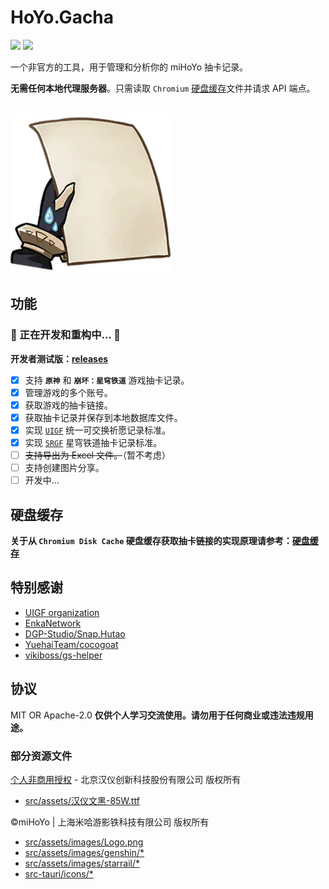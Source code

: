 # HoYo.Gacha

<p>
<a href="https://github.com/lgou2w/HoYo.Gacha/actions"><img src="https://img.shields.io/github/actions/workflow/status/lgou2w/HoYo.Gacha/build.yml?branch=main&logo=github&style=flat-square"/></a>
<a href="https://github.com/lgou2w/HoYo.Gacha/releases"><img src="https://img.shields.io/github/v/release/lgou2w/HoYo.Gacha?logo=github&style=flat-square&include_prereleases" /></a>
</p>

一个非官方的工具，用于管理和分析你的 miHoYo 抽卡记录。

**无需任何本地代理服务器**。只需读取 `Chromium` [硬盘缓存](DiskCache/README.md)文件并请求 API 端点。

<br />
<img src="src-tauri/icons/icon.png" style="width:256px;" />

## 功能

### 🚧 正在开发和重构中... 🚧

**开发者测试版：[releases](https://github.com/lgou2w/HoYo.Gacha/releases)**

- [x] 支持 **`原神`** 和 **`崩坏：星穹铁道`** 游戏抽卡记录。
- [x] 管理游戏的多个账号。
- [x] 获取游戏的抽卡链接。
- [x] 获取抽卡记录并保存到本地数据库文件。
- [x] 实现 [`UIGF`](https://uigf.org/zh/standards/UIGF.html) 统一可交换祈愿记录标准。
- [x] 实现 [`SRGF`](https://uigf.org/zh/standards/SRGF.html) 星穹铁道抽卡记录标准。
- [ ] ~~支持导出为 Excel 文件。~~（暂不考虑）
- [ ] 支持创建图片分享。
- [ ] 开发中...

## 硬盘缓存

**关于从 `Chromium Disk Cache` 硬盘缓存获取抽卡链接的实现原理请参考：[硬盘缓存](DiskCache/README.md)**

## 特别感谢

* [UIGF organization](https://uigf.org)
* [EnkaNetwork](https://github.com/EnkaNetwork)
* [DGP-Studio/Snap.Hutao](https://github.com/DGP-Studio/Snap.Hutao)
* [YuehaiTeam/cocogoat](https://github.com/YuehaiTeam/cocogoat)
* [vikiboss/gs-helper](https://github.com/vikiboss/gs-helper)

## 协议

MIT OR Apache-2.0 **仅供个人学习交流使用。请勿用于任何商业或违法违规用途。**

### 部分资源文件

[个人非商用授权](https://www.hanyi.com.cn/faq-doc-1) - 北京汉仪创新科技股份有限公司 版权所有

* [src/assets/汉仪文黑-85W.ttf](src/assets/%E6%B1%89%E4%BB%AA%E6%96%87%E9%BB%91-85W.ttf)

©miHoYo | 上海米哈游影铁科技有限公司 版权所有

* [src/assets/images/Logo.png](src/assets/images/Logo.png)
* [src/assets/images/genshin/*](src/assets/images/genshin)
* [src/assets/images/starrail/*](src/assets/images/starrail)
* [src-tauri/icons/*](src-tauri/icons/)
